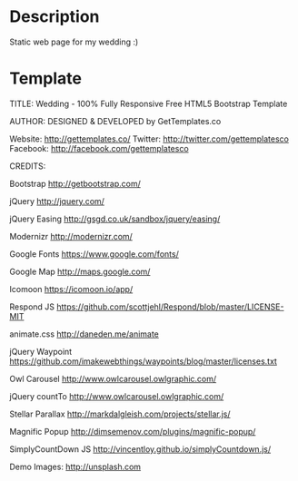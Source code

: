 # Description

Static web page for my wedding :)

# Template

TITLE: 
Wedding - 100% Fully Responsive Free HTML5 Bootstrap Template

AUTHOR:
DESIGNED & DEVELOPED by GetTemplates.co

Website: http://gettemplates.co/
Twitter: http://twitter.com/gettemplatesco
Facebook: http://facebook.com/gettemplatesco


CREDITS:

Bootstrap
http://getbootstrap.com/

jQuery
http://jquery.com/

jQuery Easing
http://gsgd.co.uk/sandbox/jquery/easing/

Modernizr
http://modernizr.com/

Google Fonts
https://www.google.com/fonts/

Google Map
http://maps.google.com/

Icomoon
https://icomoon.io/app/

Respond JS
https://github.com/scottjehl/Respond/blob/master/LICENSE-MIT

animate.css
http://daneden.me/animate

jQuery Waypoint
https://github.com/imakewebthings/waypoints/blog/master/licenses.txt

Owl Carousel
http://www.owlcarousel.owlgraphic.com/

jQuery countTo
http://www.owlcarousel.owlgraphic.com/

Stellar Parallax
http://markdalgleish.com/projects/stellar.js/

Magnific Popup
http://dimsemenov.com/plugins/magnific-popup/

SimplyCountDown JS
http://vincentloy.github.io/simplyCountdown.js/

Demo Images:
http://unsplash.com
